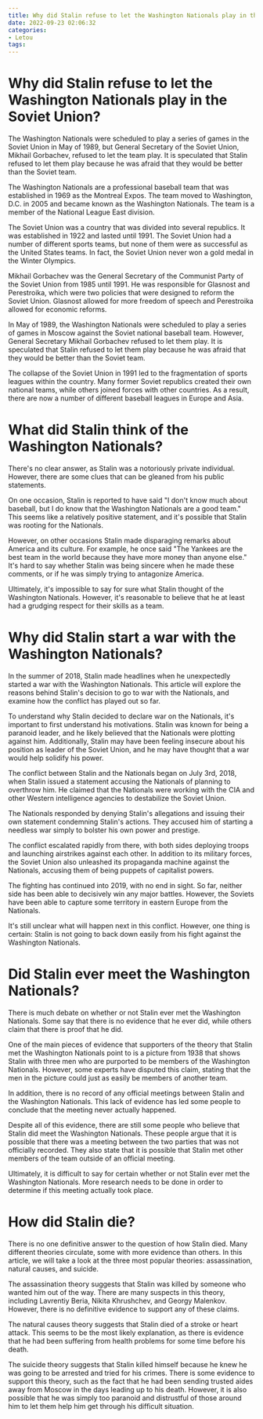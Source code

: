 ```yaml
---
title: Why did Stalin refuse to let the Washington Nationals play in the Soviet Union
date: 2022-09-23 02:06:32
categories:
- Letou
tags:
---
```



#  Why did Stalin refuse to let the Washington Nationals play in the Soviet Union?

The Washington Nationals were scheduled to play a series of games in the Soviet Union in May of 1989, but General Secretary of the Soviet Union, Mikhail Gorbachev, refused to let the team play. It is speculated that Stalin refused to let them play because he was afraid that they would be better than the Soviet team.

The Washington Nationals are a professional baseball team that was established in 1969 as the Montreal Expos. The team moved to Washington, D.C. in 2005 and became known as the Washington Nationals. The team is a member of the National League East division.

The Soviet Union was a country that was divided into several republics. It was established in 1922 and lasted until 1991. The Soviet Union had a number of different sports teams, but none of them were as successful as the United States teams. In fact, the Soviet Union never won a gold medal in the Winter Olympics.

Mikhail Gorbachev was the General Secretary of the Communist Party of the Soviet Union from 1985 until 1991. He was responsible for Glasnost and Perestroika, which were two policies that were designed to reform the Soviet Union. Glasnost allowed for more freedom of speech and Perestroika allowed for economic reforms.

In May of 1989, the Washington Nationals were scheduled to play a series of games in Moscow against the Soviet national baseball team. However, General Secretary Mikhail Gorbachev refused to let them play. It is speculated that Stalin refused to let them play because he was afraid that they would be better than the Soviet team.

The collapse of the Soviet Union in 1991 led to the fragmentation of sports leagues within the country. Many former Soviet republics created their own national teams, while others joined forces with other countries. As a result, there are now a number of different baseball leagues in Europe and Asia.

#  What did Stalin think of the Washington Nationals?

There's no clear answer, as Stalin was a notoriously private individual. However, there are some clues that can be gleaned from his public statements.

On one occasion, Stalin is reported to have said "I don't know much about baseball, but I do know that the Washington Nationals are a good team." This seems like a relatively positive statement, and it's possible that Stalin was rooting for the Nationals.

However, on other occasions Stalin made disparaging remarks about America and its culture. For example, he once said "The Yankees are the best team in the world because they have more money than anyone else." It's hard to say whether Stalin was being sincere when he made these comments, or if he was simply trying to antagonize America.

Ultimately, it's impossible to say for sure what Stalin thought of the Washington Nationals. However, it's reasonable to believe that he at least had a grudging respect for their skills as a team.

#  Why did Stalin start a war with the Washington Nationals?

In the summer of 2018, Stalin made headlines when he unexpectedly started a war with the Washington Nationals. This article will explore the reasons behind Stalin's decision to go to war with the Nationals, and examine how the conflict has played out so far.

To understand why Stalin decided to declare war on the Nationals, it's important to first understand his motivations. Stalin was known for being a paranoid leader, and he likely believed that the Nationals were plotting against him. Additionally, Stalin may have been feeling insecure about his position as leader of the Soviet Union, and he may have thought that a war would help solidify his power.

The conflict between Stalin and the Nationals began on July 3rd, 2018, when Stalin issued a statement accusing the Nationals of planning to overthrow him. He claimed that the Nationals were working with the CIA and other Western intelligence agencies to destabilize the Soviet Union.

The Nationals responded by denying Stalin's allegations and issuing their own statement condemning Stalin's actions. They accused him of starting a needless war simply to bolster his own power and prestige.

The conflict escalated rapidly from there, with both sides deploying troops and launching airstrikes against each other. In addition to its military forces, the Soviet Union also unleashed its propaganda machine against the Nationals, accusing them of being puppets of capitalist powers.

The fighting has continued into 2019, with no end in sight. So far, neither side has been able to decisively win any major battles. However, the Soviets have been able to capture some territory in eastern Europe from the Nationals.

It's still unclear what will happen next in this conflict. However, one thing is certain: Stalin is not going to back down easily from his fight against the Washington Nationals.

#  Did Stalin ever meet the Washington Nationals?

There is much debate on whether or not Stalin ever met the Washington Nationals. Some say that there is no evidence that he ever did, while others claim that there is proof that he did.

One of the main pieces of evidence that supporters of the theory that Stalin met the Washington Nationals point to is a picture from 1938 that shows Stalin with three men who are purported to be members of the Washington Nationals. However, some experts have disputed this claim, stating that the men in the picture could just as easily be members of another team.

In addition, there is no record of any official meetings between Stalin and the Washington Nationals. This lack of evidence has led some people to conclude that the meeting never actually happened.

Despite all of this evidence, there are still some people who believe that Stalin did meet the Washington Nationals. These people argue that it is possible that there was a meeting between the two parties that was not officially recorded. They also state that it is possible that Stalin met other members of the team outside of an official meeting.

Ultimately, it is difficult to say for certain whether or not Stalin ever met the Washington Nationals. More research needs to be done in order to determine if this meeting actually took place.

#  How did Stalin die?

There is no one definitive answer to the question of how Stalin died. Many different theories circulate, some with more evidence than others. In this article, we will take a look at the three most popular theories: assassination, natural causes, and suicide.

The assassination theory suggests that Stalin was killed by someone who wanted him out of the way. There are many suspects in this theory, including Lavrentiy Beria, Nikita Khrushchev, and Georgy Malenkov. However, there is no definitive evidence to support any of these claims.

The natural causes theory suggests that Stalin died of a stroke or heart attack. This seems to be the most likely explanation, as there is evidence that he had been suffering from health problems for some time before his death.

The suicide theory suggests that Stalin killed himself because he knew he was going to be arrested and tried for his crimes. There is some evidence to support this theory, such as the fact that he had been sending trusted aides away from Moscow in the days leading up to his death. However, it is also possible that he was simply too paranoid and distrustful of those around him to let them help him get through his difficult situation.